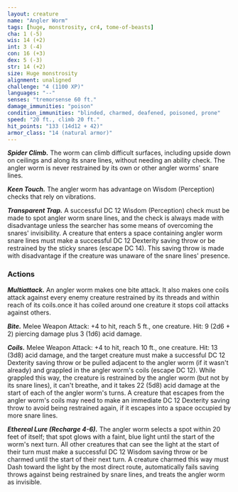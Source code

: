 ```yaml
---
layout: creature
name: "Angler Worm"
tags: [huge, monstrosity, cr4, tome-of-beasts]
cha: 1 (-5)
wis: 14 (+2)
int: 3 (-4)
con: 16 (+3)
dex: 5 (-3)
str: 14 (+2)
size: Huge monstrosity
alignment: unaligned
challenge: "4 (1100 XP)"
languages: "--"
senses: "tremorsense 60 ft."
damage_immunities: "poison"
condition_immunities: "blinded, charmed, deafened, poisoned, prone"
speed: "20 ft., climb 20 ft."
hit_points: "133 (14d12 + 42)"
armor_class: "14 (natural armor)"
---
```


***Spider Climb.*** The worm can climb difficult surfaces, including upside down on ceilings and along its snare lines, without needing an ability check. The angler worm is never restrained by its own or other angler worms' snare lines.

***Keen Touch.*** The angler worm has advantage on Wisdom (Perception) checks that rely on vibrations.

***Transparent Trap.*** A successful DC 12 Wisdom (Perception) check must be made to spot angler worm snare lines, and the check is always made with disadvantage unless the searcher has some means of overcoming the snares' invisibility. A creature that enters a space containing angler worm snare lines must make a successful DC 12 Dexterity saving throw or be restrained by the sticky snares (escape DC 14). This saving throw is made with disadvantage if the creature was unaware of the snare lines' presence.

### Actions

***Multiattack.*** An angler worm makes one bite attack. It also makes one coils attack against every enemy creature restrained by its threads and within reach of its coils.once it has coiled around one creature it stops coil attacks against others.

***Bite.*** Melee Weapon Attack: +4 to hit, reach 5 ft., one creature. Hit: 9 (2d6 + 2) piercing damage plus 3 (1d6) acid damage.

***Coils.*** Melee Weapon Attack: +4 to hit, reach 10 ft., one creature. Hit: 13 (3d8) acid damage, and the target creature must make a successful DC 12 Dexterity saving throw or be pulled adjacent to the angler worm (if it wasn't already) and grappled in the angler worm's coils (escape DC 12). While grappled this way, the creature is restrained by the angler worm (but not by its snare lines), it can't breathe, and it takes 22 (5d8) acid damage at the start of each of the angler worm's turns. A creature that escapes from the angler worm's coils may need to make an immediate DC 12 Dexterity saving throw to avoid being restrained again, if it escapes into a space occupied by more snare lines.

***Ethereal Lure (Recharge 4-6).*** The angler worm selects a spot within 20 feet of itself; that spot glows with a faint, blue light until the start of the worm's next turn. All other creatures that can see the light at the start of their turn must make a successful DC 12 Wisdom saving throw or be charmed until the start of their next turn. A creature charmed this way must Dash toward the light by the most direct route, automatically fails saving throws against being restrained by snare lines, and treats the angler worm as invisible.

